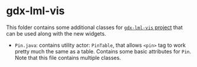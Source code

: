 # gdx-lml-vis

This folder contains some additional classes for [`gdx-lml-vis` project](https://github.com/czyzby/gdx-lml) that can be used along with the new widgets.

- `Pin.java`: contains utility actor: `PinTable`, that allows `<pin>` tag to work pretty much the same as a table. Contains some basic attributes for `Pin`. Note that this file contains multiple classes.
